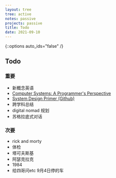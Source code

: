 ```yaml
---
layout: tree
tree: active
notes: passive
projects: passive
title: Todo
date: 2021-09-10
---
```



{::options auto_ids="false" /}


## Todo

### 重要
* 新概念英语
* [Computer Systems: A Programmer's Perspective](http://csapp.cs.cmu.edu/3e/home.html)
* [System Design Primer (Github)](https://github.com/donnemartin/system-design-primer)
* 跨学科总结
* digital nomad 规划
* 苏格拉底式对话


### 次要
* rick and morty
* 体检
* 塔可夫斯基
* 阿瑟克拉克
* 1984
* 给四哥问etc 9月4日停的车

